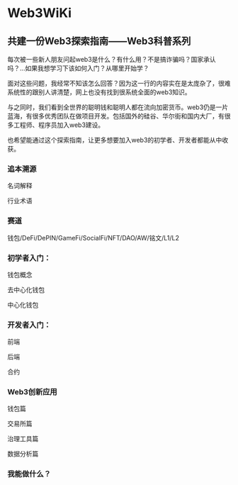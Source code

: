 # Web3WiKi

## 共建一份Web3探索指南——Web3科普系列

每次被一些新人朋友问起web3是什么？有什么用？不是搞诈骗吗？国家承认吗？…如果我想学习下该如何入门？从哪里开始学？

面对这些问题，我经常不知该怎么回答？因为这一行的内容实在是太庞杂了，很难系统性的跟别人讲清楚，网上也没有找到很系统全面的web3知识。

与之同时，我们看到全世界的聪明钱和聪明人都在流向加密货币。web3仍是一片蓝海，有很多优秀团队在做项目开发。包括国外的硅谷、华尔街和国内大厂，有很多工程师、程序员加入web3建设。

也希望能通过这个探索指南，让更多想要加入web3的初学者、开发者都能从中收获。


### 追本溯源
名词解释

行业术语

### 赛道
钱包/DeFi/DePIN/GameFi/SocialFi/NFT/DAO/AW/铭文/L1/L2

### 初学者入门：
钱包概念

去中心化钱包

中心化钱包 

### 开发者入门：
前端

后端

合约

### Web3创新应用
钱包篇

交易所篇

治理工具篇

数据分析篇

### 我能做什么？
